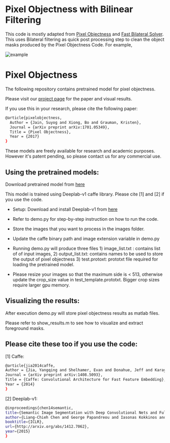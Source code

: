 # Pixel Objectness with Bilinear Filtering

This code is mostly adapted from [Pixel Objectness](https://github.com/suyogduttjain/pixelobjectness/) and [Fast Bilateral Solver](https://github.com/poolio/bilateral_solver). This uses Bilateral filtering as quick post processing step to clean the object masks produced by the Pixel Objectness Code. For example,

![example](https://raw.githubusercontent.com/debidatta/pixelobjectness-bilinear/master/result.png)

# Pixel Objectness
The following repository contains pretrained model for pixel objectness.

Please visit our [project page](http://vision.cs.utexas.edu/projects/pixelobjectness/) for the paper and visual results.

If you use this in your research, please cite the following paper:

```sh
@article{pixelobjectness,
  Author = {Jain, Suyog and Xiong, Bo and Grauman, Kristen},
  Journal = {arXiv preprint arXiv:1701.05349},
  Title = {Pixel Objectness},
  Year = {2017}
}
```

These models are freely available for research and academic purposes. However it's patent pending, so please contact us for any commercial use.

## Using the pretrained models:

Download pretrained model from [here](https://github.com/suyogduttjain/pixelobjectness/blob/master/pixel_objectness.caffemodel)

This model is trained using Deeplab-v1 caffe library. Please cite [1] and [2] if you use the code.

- Setup: Download and install Deeplab-v1 from [here](https://bitbucket.org/deeplab/deeplab-public/)

- Refer to demo.py for step-by-step instruction on how to run the code.

- Store the images that you want to process in the images folder.

- Update the caffe binary path and image extension variable in demo.py

- Running demo.py will produce three files 1) image_list.txt : contains list of of input images, 2) output_list.txt: contains names to be used to store the output of pixel objectness 3) test.protoxt: prototxt file required for loading the pretrained model.

- Please resize your images so that the maximum side is < 513, otherwise update the crop_size value in test_template.prototxt. Bigger crop sizes require larger gpu memory. 

## Visualizing the results:

After execution demo.py will store pixel objectness results as matlab files.

Please refer to show_results.m to see how to visualize and extract foreground masks.

## Please cite these too if you use the code:

[1] Caffe:

```sh
@article{jia2014caffe,
Author = {Jia, Yangqing and Shelhamer, Evan and Donahue, Jeff and Karayev, Sergey and Long, Jonathan and Girshick, Ross and Guadarrama, Sergio and Darrell, Trevor},
Journal = {arXiv preprint arXiv:1408.5093},
Title = {Caffe: Convolutional Architecture for Fast Feature Embedding},
Year = {2014}
}
```

[2] Deeplab-v1:

```sh
@inproceedings{chen14semantic,
title={Semantic Image Segmentation with Deep Convolutional Nets and Fully Connected CRFs},
author={Liang-Chieh Chen and George Papandreou and Iasonas Kokkinos and Kevin Murphy and Alan L Yuille},
booktitle={ICLR},
url={http://arxiv.org/abs/1412.7062},
year={2015}
}
```
